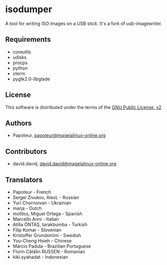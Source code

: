 isodumper
=========

A tool for writing ISO images on a USB stick. It's a fork of usb-imagewriter.


Requirements
-------------

- coreutils
- udisks
- procps
- python
- xterm
- pygtk2.0-libglade


License
--------

This software is distributed under the terms of the
[GNU Public License, v2](COPYING)


Authors
--------
- Papoteur, <papoteur@mageialinux-online.org>


Contributors
--------
- david.david, <david.david@mageialinux-online.org>


Translators
--------
- Papoteur - French
- Sergei Zivukov, AlexL - Russian
- Yuri Chornoivan - Ukrainian
- marja - Dutch
- motitos, Miguel Ortega - Spanish
- Marcello Anni - Italian
- Atilla ÖNTAŞ, tarakbumba - Turkish
- Filip Komar - Slovenian
- Kristoffer Grundström - Swedish
- You-Cheng Hsieh - Chinese
- Márcio Padula - Brazilian Portuguese
- Florin Cătălin RUSSEN - Romanian
- kiki.syahadat - Indonesian
